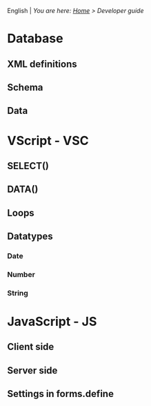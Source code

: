 <!-- TITLE: Developer guide -->
<!-- SUBTITLE: APIs in the VisionR system -->

English | *You are here: [Home](../../home-en) > Developer guide*

# Database
## XML definitions
## Schema
## Data

# VScript - VSC
## SELECT()
## DATA()
## Loops
## Datatypes
### Date
### Number
### String
# JavaScript - JS
## Client side
## Server side
## Settings in forms.define